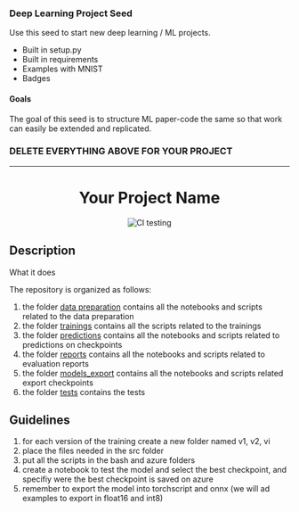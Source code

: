 ### Deep Learning Project Seed
Use this seed to start new deep learning / ML projects.

- Built in setup.py
- Built in requirements
- Examples with MNIST
- Badges

#### Goals  
The goal of this seed is to structure ML paper-code the same so that work can easily be extended and replicated.   

### DELETE EVERYTHING ABOVE FOR YOUR PROJECT  
 
---

<div align="center">    
 
# Your Project Name     


![CI testing](https://github.com/PyTorchLightning/deep-learning-project-template/workflows/CI%20testing/badge.svg?branch=master&event=push)
 
</div>
 
## Description   
What it does   

The repository is organized as follows:
1. the folder [data preparation](./data_preparation) contains all the notebooks and scripts related to the data preparation
2. the folder [trainings](./trainings) contains all the scripts related to the trainings
3. the folder [predictions](./predictions) contains all the notebooks and scripts related to predictions on checkpoints
4. the folder [reports](./reports) contains all the notebooks and scripts related to evaluation reports
5. the folder [models_export](./models_export) contains all the notebooks and scripts related export checkpoints
6. the folder [tests](./tests) contains the tests

## Guidelines

1. for each version of the training create a new folder named v1, v2, vi
2. place the files needed in the src folder
3. put all the scripts in the bash and azure folders
4. create a notebook to test the model and select the best checkpoint, and specifiy were the best checkpoint is saved on azure
5. remember to export the model into torchscript and onnx (we will ad examples to export in float16 and int8)